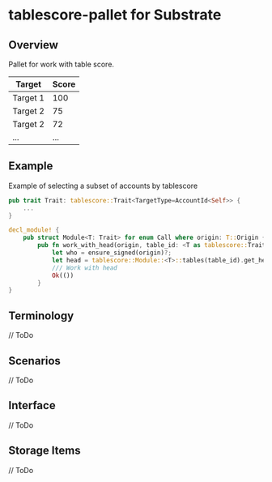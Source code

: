 # tablescore-pallet for Substrate

## Overview
Pallet for work with table score. 

| Target    | Score |
| --------- | ----- |
| Target 1  | 100   |
| Target 2  | 75    |
| Target 2  | 72    |
| ...       | ...   |

## Example
Example of selecting a subset of accounts by tablescore

```rust
pub trait Trait: tablescore::Trait<TargetType=AccountId<Self>> {
    ...
}

decl_module! {
    pub struct Module<T: Trait> for enum Call where origin: T::Origin {
        pub fn work_with_head(origin, table_id: <T as tablescore::Trait>::TableId) -> dispatch::DispatchResult {
            let who = ensure_signed(origin)?;
            let head = tablescore::Module::<T>::tables(table_id).get_head();
            /// Work with head
            Ok(())
        }
}
```
## Terminology
// ToDo

## Scenarios
// ToDo

## Interface
// ToDo

## Storage Items
// ToDo
